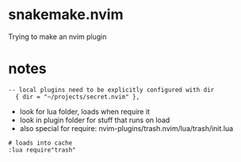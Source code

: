 # snakemake.nvim
Trying to make an nvim plugin

# notes

```
-- local plugins need to be explicitly configured with dir
  { dir = "~/projects/secret.nvim" },
```

* look for lua folder, loads when require it
* look in plugin folder for stuff that runs on load
* also special for require: nvim-plugins/trash.nvim/lua/trash/init.lua 

```
# loads into cache
:lua require"trash"
```
